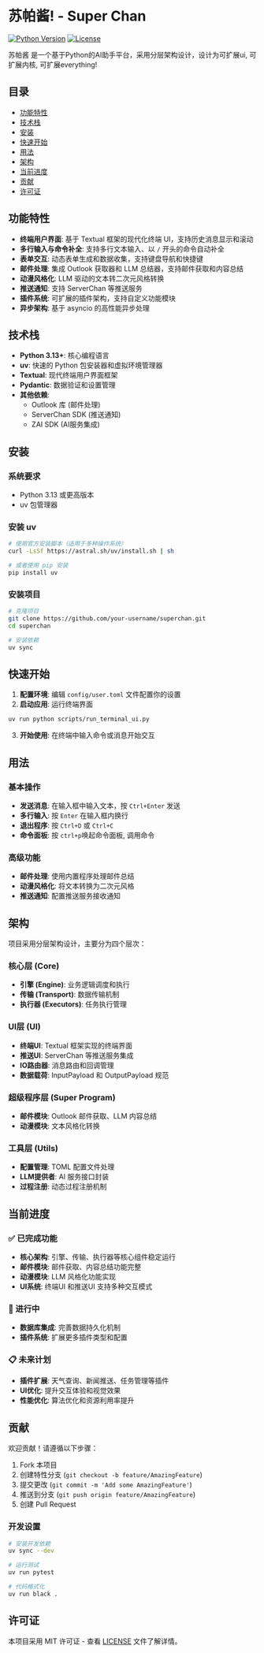 # 苏帕酱! - Super Chan

[![Python Version](https://img.shields.io/badge/python-3.13%2B-blue.svg)](https://www.python.org/)
[![License](https://img.shields.io/badge/license-MIT-green.svg)](LICENSE)

苏帕酱 是一个基于Python的AI助手平台，采用分层架构设计，设计为可扩展ui, 可扩展内核, 可扩展everything!

## 目录

- [功能特性](#功能特性)
- [技术栈](#技术栈)
- [安装](#安装)
- [快速开始](#快速开始)
- [用法](#用法)
- [架构](#架构)
- [当前进度](#当前进度)
- [贡献](#贡献)
- [许可证](#许可证)

## 功能特性

- **终端用户界面**: 基于 Textual 框架的现代化终端 UI，支持历史消息显示和滚动
- **多行输入与命令补全**: 支持多行文本输入、以 `/` 开头的命令自动补全
- **表单交互**: 动态表单生成和数据收集，支持键盘导航和快捷键
- **邮件处理**: 集成 Outlook 获取器和 LLM 总结器，支持邮件获取和内容总结
- **动漫风格化**: LLM 驱动的文本转二次元风格转换
- **推送通知**: 支持 ServerChan 等推送服务
- **插件系统**: 可扩展的插件架构，支持自定义功能模块
- **异步架构**: 基于 asyncio 的高性能异步处理

## 技术栈

- **Python 3.13+**: 核心编程语言
- **uv**: 快速的 Python 包安装器和虚拟环境管理器
- **Textual**: 现代终端用户界面框架
- **Pydantic**: 数据验证和设置管理
- **其他依赖**:
  - Outlook 库 (邮件处理)
  - ServerChan SDK (推送通知)
  - ZAI SDK (AI服务集成)

## 安装

### 系统要求

- Python 3.13 或更高版本
- uv 包管理器

### 安装 uv

```bash
# 使用官方安装脚本（适用于多种操作系统）
curl -LsSf https://astral.sh/uv/install.sh | sh

# 或者使用 pip 安装
pip install uv
```

### 安装项目

```bash
# 克隆项目
git clone https://github.com/your-username/superchan.git
cd superchan

# 安装依赖
uv sync
```

## 快速开始

1. **配置环境**: 编辑 `config/user.toml` 文件配置你的设置
2. **启动应用**: 运行终端界面

```bash
uv run python scripts/run_terminal_ui.py
```

3. **开始使用**: 在终端中输入命令或消息开始交互

## 用法

### 基本操作

- **发送消息**: 在输入框中输入文本，按 `Ctrl+Enter` 发送
- **多行输入**: 按 `Enter` 在输入框内换行
- **退出程序**: 按 `Ctrl+D` 或 `Ctrl+C`
- **命令面板**: 按 `ctrl+p`唤起命令面板, 调用命令

### 高级功能

- **邮件处理**: 使用内置程序处理邮件总结
- **动漫风格化**: 将文本转换为二次元风格
- **推送通知**: 配置推送服务接收通知

## 架构

项目采用分层架构设计，主要分为四个层次：

### 核心层 (Core)

- **引擎 (Engine)**: 业务逻辑调度和执行
- **传输 (Transport)**: 数据传输机制
- **执行器 (Executors)**: 任务执行管理

### UI层 (UI)

- **终端UI**: Textual 框架实现的终端界面
- **推送UI**: ServerChan 等推送服务集成
- **IO路由器**: 消息路由和回调管理
- **数据载荷**: InputPayload 和 OutputPayload 规范

### 超级程序层 (Super Program)

- **邮件模块**: Outlook 邮件获取、LLM 内容总结
- **动漫模块**: 文本风格化转换

### 工具层 (Utils)

- **配置管理**: TOML 配置文件处理
- **LLM提供者**: AI 服务接口封装
- **过程注册**: 动态过程注册机制

## 当前进度

### ✅ 已完成功能

- **核心架构**: 引擎、传输、执行器等核心组件稳定运行
- **邮件模块**: 邮件获取、内容总结功能完整
- **动漫模块**: LLM 风格化功能实现
- **UI系统**: 终端UI 和推送UI 支持多种交互模式

### 🚧 进行中

- **数据库集成**: 完善数据持久化机制
- **插件系统**: 扩展更多插件类型和配置

### 📋 未来计划

- **插件扩展**: 天气查询、新闻推送、任务管理等插件
- **UI优化**: 提升交互体验和视觉效果
- **性能优化**: 算法优化和资源利用率提升

## 贡献

欢迎贡献！请遵循以下步骤：

1. Fork 本项目
2. 创建特性分支 (`git checkout -b feature/AmazingFeature`)
3. 提交更改 (`git commit -m 'Add some AmazingFeature'`)
4. 推送到分支 (`git push origin feature/AmazingFeature`)
5. 创建 Pull Request

### 开发设置

```bash
# 安装开发依赖
uv sync --dev

# 运行测试
uv run pytest

# 代码格式化
uv run black .
```

## 许可证

本项目采用 MIT 许可证 - 查看 [LICENSE](LICENSE) 文件了解详情。
